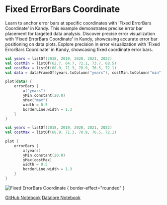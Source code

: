 # Fixed ErrorBars Coordinate

<web-summary>
Learn to anchor error bars at specific coordinates with 'Fixed ErrorBars Coordinate' in Kandy.
This example demonstrates precise error bar placement for targeted data analysis.
</web-summary>

<card-summary>
Discover precise error visualization with 'Fixed ErrorBars Coordinate' in Kandy, showcasing accurate error bar positioning on data plots.
</card-summary>

<link-summary>
Explore precision in error visualization with 'Fixed ErrorBars Coordinate' in Kandy, showcasing fixed coordinate error bars.
</link-summary>


<!---IMPORT org.jetbrains.kotlinx.kandy.letsplot.samples.ErrorBars-->

<!---FUN fixed_error_bars-->
<tabs>
<tab title="Dataframe">

```kotlin
val years = listOf(2018, 2019, 2020, 2021, 2022)
val costMin = listOf(62.7, 64.7, 72.1, 73.7, 68.5)
val costMax = listOf(68.9, 71.3, 78.9, 76.5, 72.1)
val data = dataFrameOf(years.toColumn("years"), costMin.toColumn("min"), costMax.toColumn("max"))

plot(data) {
    errorBars {
        x("years")
        yMin.constant(20.0)
        yMax("max")
        width = 0.5
        borderLine.width = 1.3
    }
}
```

</tab>
<tab title="Collections">

```kotlin
val years = listOf(2018, 2019, 2020, 2021, 2022)
val costMax = listOf(68.9, 71.3, 78.9, 76.5, 72.1)

plot {
    errorBars {
        x(years)
        yMin.constant(20.0)
        yMax(costMax)
        width = 0.5
        borderLine.width = 1.3
    }
}
```

</tab></tabs>
<!---END-->

![Fixed ErrorBars Coordinate](fixed_error_bars.png) { border-effect="rounded" }

<seealso style="cards">
       <category ref="example-ktnb">
           <a href="https://github.com/Kotlin/kandy/blob/main/examples/notebooks/lets-plot/samples/errorBars/fixed_error_bars.ipynb" summary="View the notebook on our GitHub repository">GitHub Notebook</a>
           <a href="https://datalore.jetbrains.com/report/static/KQKedA4jDrKu63O53gEN0z/UvwhX8liKw8izcj8L3EEH7" summary="Experiment with this example on Datalore">Datalore Notebook</a>
       </category>
</seealso>
